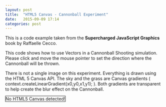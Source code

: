 ```yaml
---
layout: post
title:  "HTML5 Canvas - Cannonball Experiment"
date:   2015-09-09 17:14
categories: post
---
```

<p>This is a code example taken from the <b>Supercharged JavaScript Graphics</b> book by Raffaelle Cecco.</p>
<p>This code shows how to use Vectors in a Cannonball Shooting simulation. Please click and move the mouse pointer to set the direction where the Cannonball will be thrown.</p>
<p>There is not a single image on this experiment. Everything is drawn using the HTML 5 Canvas API. The sky and the grass are Canvas gradients ( context.createLinearGradient(x0,y0,x1,y1); ). Both gradients are transparent to help create the blur effect on the Cannonball.</p>

<canvas id = "canvas" width = "640" height = "480" style="border:1px solid"> No HTML5 Canvas detected!
</canvas>
<script src="/js/canvasExperiments/cannonball.js"></script>
